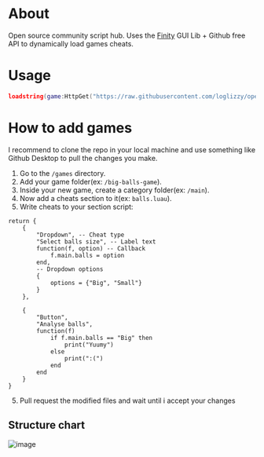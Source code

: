 # About
Open source community script hub.
Uses the [Finity](https://localsmail.gitbook.io/finity-docs) GUI Lib + Github free API to dynamically load games cheats.

# Usage
```lua
loadstring(game:HttpGet("https://raw.githubusercontent.com/loglizzy/open-hub/refs/heads/main/loader.luau"))()
```

# How to add games
I recommend to clone the repo in your local machine and use something like Github Desktop to pull the changes you make.
1. Go to the `/games` directory.
1. Add your game folder(ex: `/big-balls-game`).
2. Inside your new game, create a category folder(ex: `/main`).
3. Now add a cheats section to it(ex: `balls.luau`).
4. Write cheats to your section script:
```luau
return {
    {
        "Dropdown", -- Cheat type
        "Select balls size", -- Label text
        function(f, option) -- Callback
            f.main.balls = option
        end,
        -- Dropdown options
        {
            options = {"Big", "Small"}
        }
    },
    
    {
        "Button",
        "Analyse balls",
        function(f)
            if f.main.balls == "Big" then
                print("Yuumy")
            else
                print(":(")
            end
        end
    }
}
```
5. Pull request the modified files and wait until i accept your changes

## Structure chart
![image](https://github.com/user-attachments/assets/195262a6-d800-4ff8-9ca5-006f6b04b195)
